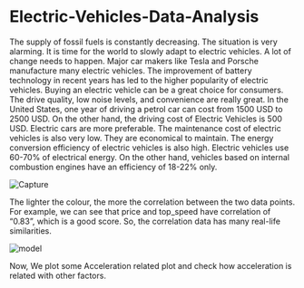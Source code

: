 # Electric-Vehicles-Data-Analysis

The supply of fossil fuels is constantly decreasing. The situation is very alarming. It is time for the world to slowly adapt to electric vehicles. A lot of change needs to happen. Major car makers like Tesla and Porsche manufacture many electric vehicles. The improvement of battery technology in recent years has led to the higher popularity of electric vehicles. Buying an electric vehicle can be a great choice for consumers. The drive quality, low noise levels, and convenience are really great. In the United States, one year of driving a petrol car can cost from 1500 USD to 2500 USD. On the other hand, the driving cost of Electric Vehicles is 500 USD. Electric cars are more preferable. The maintenance cost of electric vehicles is also very low. They are economical to maintain. The energy conversion efficiency of electric vehicles is also high. Electric vehicles use 60-70% of electrical energy. On the other hand, vehicles based on internal combustion engines have an efficiency of 18-22% only.

![Capture](https://user-images.githubusercontent.com/90758723/153001857-fb10354d-e72c-40de-86ad-44a5fef3d149.PNG)

The lighter the colour, the more the correlation between the two data points. For example, we can see that price and top_speed have correlation of “0.83”, which is a good score. So, the correlation data has many real-life similarities.

![model](https://user-images.githubusercontent.com/90758723/153002206-340ef1e8-e61a-4ad4-91bd-673f2138bded.png)

Now, We plot some Acceleration related plot and check how acceleration is related with other factors.


